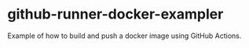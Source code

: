 # github-runner-docker-exampler

Example of how to build and push a docker image using GitHub Actions.